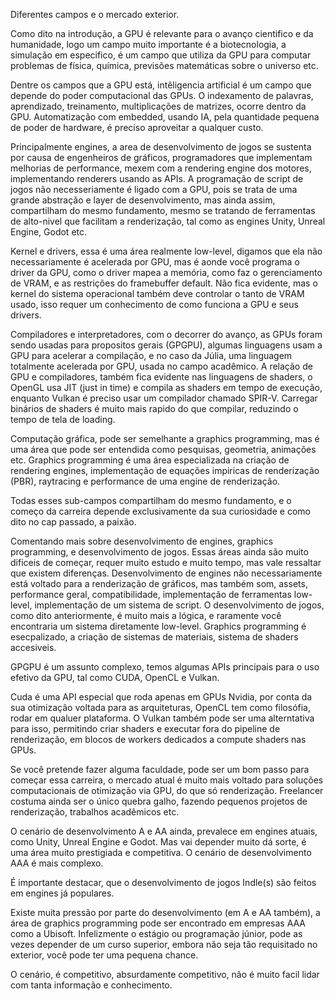 
Diferentes campos e o mercado exterior.


Como dito na introdução, a GPU é relevante para o avanço cientifico e da humanidade, logo um campo muito importante é a biotecnologia,
a simulação em especifico, é um campo que utiliza da GPU para computar problemas de física, química, previsões matemáticas sobre o universo etc.

Dentre os campos que a GPU está, intêligencia artificial é um campo que depende do poder computacional das GPUs. O indexamento de palavras,
aprendizado, treinamento, multiplicações de matrizes, ocorre dentro da GPU. Automatização com embedded, usando IA, pela quantidade pequena de poder 
de hardware, é preciso aproveitar a qualquer custo.

Principalmente engines, a area de desenvolvimento de jogos se sustenta por causa de engenheiros de gráficos, programadores que implementam melhorias de performance,
mexem com a rendering engine dos motores, implementando renderers usando as APIs. A programação de script de jogos não necesseriamente é ligado com a GPU, pois se trata
de uma grande abstração e layer de desenvolvimento, mas ainda assim, compartilham do mesmo fundamento, mesmo se tratando de ferramentas de alto-nivel
que facilitam a renderização, tal como as engines Unity, Unreal Engine, Godot etc.

Kernel e drivers, essa é uma área realmente low-level, digamos que ela não necessariamente é acelerada por GPU, mas é aonde você programa o driver da GPU,
como o driver mapea a memória, como faz o gerenciamento de VRAM, e as restrições do framebuffer default. Não fica evidente, mas o kernel do sistema
operacional também deve controlar o tanto de VRAM usado, isso requer um conhecimento de como funciona a GPU e seus drivers.

Compiladores e interpretadores, com o decorrer do avanço, as GPUs foram sendo usadas para propositos gerais (GPGPU), algumas linguagens usam a GPU
para acelerar a compilação, e no caso da Júlia, uma linguagem totalmente acelerada por GPU, usada no campo acadêmico. A relação de GPU e compiladores,
também fica evidente nas linguagens de shaders, o OpenGL usa JIT (just in time) e compila as shaders em tempo de execução, enquanto Vulkan é preciso usar um compilador
chamado SPIR-V. Carregar binários de shaders é muito mais rapido do que compilar, reduzindo o tempo de tela de loading.

Computação gráfica, pode ser semelhante a graphics programming, mas é uma área que pode ser entendida como pesquisas, geometria, animações etc. Graphics programming é
uma área especializada na criação de rendering engines, implementação de equações impiricas de renderização (PBR), raytracing e performance de uma engine de renderização.

Todas esses sub-campos compartilham do mesmo fundamento, e o começo da carreira depende exclusivamente da sua curiosidade e como dito no cap passado, a paixão.

Comentando mais sobre desenvolvimento de engines, graphics programming, e desenvolvimento de jogos. Essas áreas ainda são muito dificeis de começar,
requer muito estudo e muito tempo, mas vale ressaltar que existem diferenças. Desenvolvimento de engines não necessariamente está voltado para a renderização
de gráficos, mas também som, assets, performance geral, compatibilidade, implementação de ferramentas low-level, implementação de um sistema de script.
O desenvolvimento de jogos, como dito anteriormente, é muito mais a lógica, e raramente você encontraria um sistema diretamente low-level.
Graphics programming é esecpalizado, a criação de sistemas de materiais, sistema de shaders accesiveis.

GPGPU é um assunto complexo, temos algumas APIs principais para o uso efetivo da GPU, tal como CUDA, OpenCL e Vulkan.

Cuda é uma API especial que roda apenas em GPUs Nvidia, por conta da sua otimização voltada para as arquiteturas, OpenCL tem como filosófia, rodar em qualuer plataforma.
O Vulkan também pode ser uma alterntativa para isso, permitindo criar shaders e executar fora do pipeline de renderização, em blocos de workers dedicados a compute shaders nas GPUs.

Se você pretende fazer alguma faculdade, pode ser um bom passo para começar essa carreira, o mercado atual é muito mais voltado para soluções computacionais de otimização via GPU,
do que só renderização. Freelancer costuma ainda ser o único quebra galho, fazendo pequenos projetos de renderização, trabalhos acadêmicos etc.

O cenário de desenvolvimento A e AA ainda, prevalece em engines atuais, como Unity, Unreal Engine e Godot. Mas vai depender muito dá sorte, é uma área muito prestigiada e competitiva.
O cenário de desenvolvimento AAA é mais complexo.

É importante destacar, que o desenvolvimento de jogos Indle(s) são feitos em engines já populares.

Existe muita pressão por parte do desenvolvimento (em A e AA também), a área de graphics programming pode ser encontrado em empresas AAA como a Ubisoft.
Infelizmente o estágio ou programação júnior, pode as vezes depender de um curso superior, embora não seja tão requisitado no exterior,
você pode ter uma pequena chance.

O cenário, é competitivo, absurdamente competitivo, não é muito facil lidar com tanta informação e conhecimento.